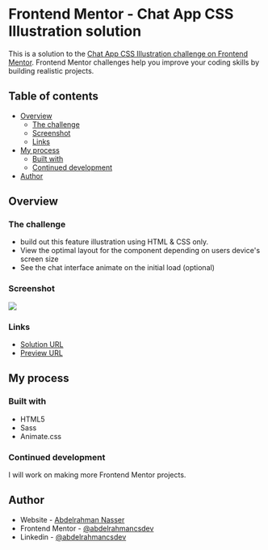 # Frontend Mentor - Chat App CSS Illustration solution

This is a solution to the [Chat App CSS Illustration challenge on Frontend Mentor](https://www.frontendmentor.io/challenges/chat-app-css-illustration-O5auMkFqY). Frontend Mentor challenges help you improve your coding skills by building realistic projects.

## Table of contents

- [Overview](#overview)
  - [The challenge](#the-challenge)
  - [Screenshot](#screenshot)
  - [Links](#links)
- [My process](#my-process)
  - [Built with](#built-with)
  - [Continued development](#continued-development)
- [Author](#author)

## Overview

### The challenge

- build out this feature illustration using HTML & CSS only.
- View the optimal layout for the component depending on users device's screen size
- See the chat interface animate on the initial load (optional)

### Screenshot

![](./screenshot.jpg)

### Links

- [Solution URL](https://www.frontendmentor.io/solutions/chat-app-css-illustration-OqEcBCdYcc)
- [Preview URL](https://abdelrahmancsdev.github.io/Chat-app-CSS-illustration/)

## My process

### Built with

- HTML5
- Sass
- Animate.css

### Continued development

I will work on making more Frontend Mentor projects.

## Author

- Website - [Abdelrahman Nasser](https://www.abdelrahmancs.dev)
- Frontend Mentor - [@abdelrahmancsdev](https://www.frontendmentor.io/profile/abdelrahmancsdev)
- Linkedin - [@abdelrahmancsdev](https://www.linkedin.com/in/abdelrahmancsdev/)
